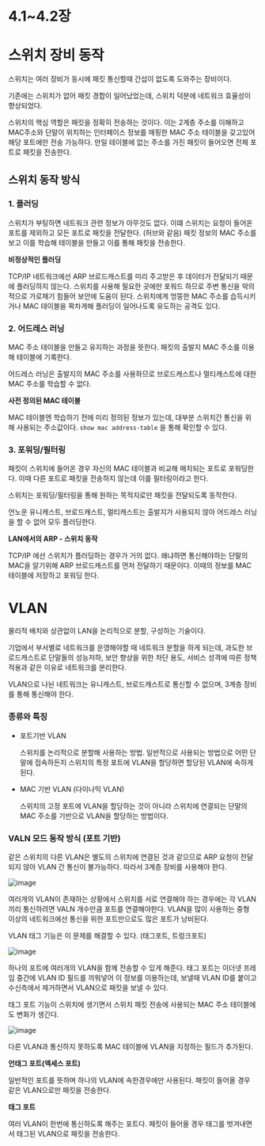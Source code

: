 # 4.1~4.2장

# 스위치 장비 동작

스위치는 여러 장비가 동시에 패킷 통신할때 간섭이 없도록 도와주는 장비이다.

기존에는 스위치가 없어 패킷 경합이 일어났었는데, 스위치 덕분에 네트워크 효율성이 향상되었다.

스위치의 핵심 역할은 패킷을 정확히 전송하는 것이다. 이는 2계층 주소를 이해하고 MAC주소와 단말이 위치하는 인터페이스 정보를 매핑한 MAC 주소 테이블을 갖고있어 해당 포트에만 전송 가능하다. 만일 테이블에 없는 주소를 가진 패킷이 들어오면 전체 포트로 패킷을 전송한다.

## 스위치 동작 방식

### 1. 플러딩

스위치가 부팅하면 네트워크 관련 정보가 아무것도 없다. 이떄 스위치는 요청이 들어온 포트를 제외하고 모든 포트로 패킷을 전달한다. (허브와 같음)
패킷 정보의 MAC 주소를 보고 이를 학습해 테이블을 만들고 이를 통해 패킷을 전송한다.

**비정상적인 플러딩**

TCP/IP 네트워크에선 ARP 브로드캐스트를 미리 주고받은 후 데이터가 전달되기 때문에 플러딩하지 않는다. 스위치를 사용해 필요한 곳에만 포워드 하므로 주변 통신을 악의적으로 가로채기 힘들어 보안에 도움이 된다. 스위치에게 엉뚱한 MAC 주소를 습득시키거나 MAC 테이블을 꽉차게해 플러딩이 일어나도록 유도하는 공격도 있다.

### 2. 어드레스 러닝

MAC 주소 테이블을 만들고 유지하는 과정을 뜻한다. 패킷의 출발지 MAC 주소를 이용해 테이블에 기록한다.

어드레스 러닝은 출발지의 MAC 주소를 사용하므로 브로드캐스트나 멀티캐스트에 대한 MAC 주소를 학습할 수 없다.

**사전 정의된 MAC 테이블**

MAC 테이블엔 학습하기 전에 미리 정의된 정보가 있는데, 대부분 스위치간 통신을 위해 사용되는 주소값이다. `show mac address-table` 을 통해 확인할 수 있다.

### 3. 포워딩/필터링

패킷이 스위치에 들어온 경우 자신의 MAC 테이블과 비교해 매치되는 포트로 포워딩한다. 이때 다른 포트로 패킷을 전송하지 않는데 이를 필터링이라고 한다.

스위치는 포워딩/필터링을 통해 원하는 목적지로만 패킷을 전달되도록 동작한다.

언노운 유니캐스트, 브로드캐스트, 멀티캐스트는 출발지가 사용되지 않아 어드레스 러닝을 할 수 없어 모두 플러딩한다.

**LAN에서의 ARP - 스위치 동작**

TCP/IP 에선 스위치가 플러딩하는 경우가 거의 없다. 왜냐하면 통신해야하는 단말의 MAC을 알기위해 ARP 브로드캐스트를 먼저 전달하기 때문이다. 이때의 정보를 MAC 테이블에 저장하고 포워딩 한다.

# VLAN

물리적 배치와 상관없이 LAN을 논리적으로 분할, 구성하는 기술이다.

기업에서 부서별로 네트워크를 운영해야할 때 네트워크 분할을 하게 되는데, 과도한 브로드캐스트로 단말들의 성능저하, 보안 향상을 위한 차단 용도, 서비스 성격에 따른 정책 적용과 같은 이유로 네트워크를 분리한다.

VLAN으로 나뉜 네트워크는 유니캐스트, 브로드캐스트로 통신할 수 없으며, 3계층 장비를 통해 통신해야 한다.

### 종류와 특징

- 포트기반 VLAN
    
    스위치를 논리적으로 분할해 사용하는 방법. 일반적으로 사용되는 방법으로 어떤 단말에 접속하든지 스위치의 특정 포트에 VLAN을 할당하면 할당된 VLAN에 속하게 된다.
    
- MAC 기반 VLAN (다이나믹 VLAN)
    
    스위치의 고정 포트에 VLAN을 할당하는 것이 아니라 스위치에 연결되는 단말의 MAC 주소를 기반으로 VLAN을 할당하는 방법이다.
    

### VALN 모드 동작 방식 (포트 기반)

같은 스위치의 다른 VLAN은 별도의 스위치에 연결된 것과 같으므로 ARP 요청이 전달되지 않아 VLAN 간 통신이 불가능하다. 따라서 3계층 장비를 사용해야 한다. 

![image](https://github.com/Deep-Dive-Study/network-for-engineer/assets/85796588/a61eb433-0b5e-4a07-8eb0-7ea21226feca)

여러개의 VLAN이 존재하는 상황에서 스위치를 서로 연결해야 하는 경우에는 각 VLAN끼리 통신하려면 VALN 개수만큼 포트를 연결해야한다. VLAN을 많이 사용하는 중형 이상의 네트워크에선 통신을 위한 포트만으로도 많은 포트가 낭비된다.

VLAN 태그 기능은 이 문제를 해결할 수 있다. (태그포트, 트렁크포트)

![image](https://github.com/Deep-Dive-Study/network-for-engineer/assets/85796588/2bed8ae6-03fb-4bd7-9f67-d0b18d0aa6a7)

하나의 포트에 여러개의 VLAN을 함께 전송할 수 있게 해준다. 태그 포트는 이더넷 프레임 중간에 VLAN ID 필드를 끼워넣어 이 정보를 이용하는데, 보낼때 VLAN ID를 붙이고 수신측에서 제거하면서 VLAN으로 패킷을 보낼 수 있다.

태그 포트 기능이 스위치에 생기면서 스위치 패킷 전송에 사용되는 MAC 주소 테이블에도 변화가 생긴다.

![image](https://github.com/Deep-Dive-Study/network-for-engineer/assets/85796588/2d36816e-104e-4cd5-bb26-6d4a4c73350e)

다른 VLAN과 통신하지 못하도록 MAC 테이블에 VLAN을 지정하는 필드가 추가된다.

**언태그 포트(엑세스 포트)**

일반적인 포트를 뜻하며 하나의 VLAN에 속한경우에만 사용된다. 패킷이 들어올 경우 같은 VLAN으로만 패킷을 전송한다.

**태그 포트**

여러 VLAN이 한번에 통신하도록 해주는 포트다. 패킷이 들어올 경우 태그를 벗겨내면서 태그된 VLAN으로 패킷을 전송한다.
